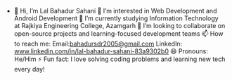 - 👋 Hi, I’m Lal Bahadur Sahani
👀 I’m interested in Web Development and Android Development
🌱 I’m currently studying Information Technology at Rajkiya Engineering College, Azamgarh
💞️ I’m looking to collaborate on open-source projects and learning-focused development teams
📫 How to reach me:
Email:bahadursdr2005@gmail.com
LinkedIn: www.linkedin.com/in/lal-bahadur-sahani-83a9302b0
😄 Pronouns: He/Him
⚡ Fun fact: I love solving coding problems and learning new tech every day!

<!---
lalbahadursahani/lalbahadursahani is a ✨ special ✨ repository because its `README.md` (this file) appears on your GitHub profile.
You can click the Preview link to take a look at your changes.
--->
